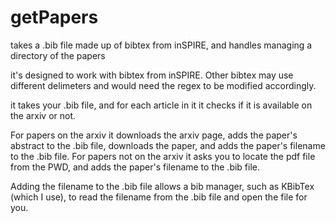 # getPapers
takes a .bib file made up of bibtex from inSPIRE, and handles managing a directory of the papers

it's designed to work with bibtex from inSPIRE. Other bibtex may use different delimeters and would need the regex to be modified accordingly.

it takes your .bib file, and for each article in it it checks if it is available on the arxiv or not.

For papers on the arxiv it downloads the arxiv page, adds the paper's abstract to the .bib file, downloads the paper, and adds the paper's filename to the .bib file. 
For papers not on the arxiv it asks you to locate the pdf file from the PWD, and adds the paper's filename to the .bib file.

Adding the filename to the .bib file allows a bib manager, such as KBibTex (which I use), to read the filename from the .bib file and open the file for you.
